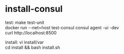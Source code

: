 # install-consul  
test: make test-unit  
docker run --net=host test-consul consul agent -ui -dev  
curl http://localhost:8500  

install: vi install/var  
cd install && bash install.sh
